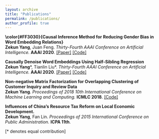 ```yaml
---
layout: archive
title: "Publications"
permalink: /publications/
author_profile: true
---
```


<b>\color{#FF3030}{Causal Inference Method for Reducing Gender Bias in Word Embedding Relations}</b><br>
<b>Zekun Yang</b>, Juan Feng.
<i>Thirty-Fourth AAAI Conference on Artificial Intelligence.</i> <b>AAAI 2020</b>.
[[Paper]](https://arxiv.org/abs/1911.10787) [[Code]](https://github.com/KunkunYang/GenderBiasHSR)

<b>Causally Denoise Word Embeddings Using Half-Sibling Regression</b><br>
<b>Zekun Yang</b>\*, Tianlin Liu\*.
<i>Thirty-Fourth AAAI Conference on Artificial Intelligence.</i> <b>AAAI 2020</b>.
[[Paper]](https://arxiv.org/abs/1911.10524) [[Code]](https://github.com/KunkunYang/denoiseHSR-AAAI)

<b>Non-negative Matrix Factorization for Overlapping Clustering of Customer Inquiry and Review Data</b><br>
<b>Zekun Yang</b>.
<i>Proceedings of 2018 10th International Conference on Machine Learning and Computing.</i> <b>ICMLC 2018</b>.
[[Code]](https://github.com/KunkunYang/master_project_code)

<b>Influences of China’s Resource Tax Reform on Local Economic Development.</b><br>
<b>Zekun Yang</b>, Fan Lin.
<i>Proceedings of 2015 International Conference on Public Administration.</i> <b>ICPA 11th</b>.

[\* denotes equal contribution]

